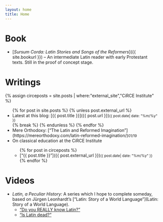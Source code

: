 ```yaml
---
layout: home
title: Home
---
```


# Book
- [*Sursum Corda: Latin Stories and Songs of the Reformers*]({{ site.bookurl }}) – An intermediate Latin reader with early Protestant texts. Still in the proof of concept stage.

# Writings
{% assign circeposts = site.posts | where:"external_site","CiRCE Institute" %}
<ul>
{% for post in site.posts %}
{% unless post.external_url %}
<li>Latest at this blog: [{{ post.title }}]({{ post.url }})<small class="post-date">{{ post.date| date: "%m/%y" }}</small></li>
{% break %}
{% endunless %}
{% endfor %}
<li>Mere Orthodoxy: [“The Latin and Reformed Imagination”](https://mereorthodoxy.com/latin-reformed-imagination/)<small class="post-date">01/19</small></li>
<li>On classical education at the CiRCE Institute</li>
	<ul>
	{% for post in circeposts %}
    <li>[“{{ post.title }}”]({{ post.external_url }})<small class="post-date">{{ post.date| date: "%m/%y" }}</small></li>
	{% endfor %}
	</ul>
</ul>

# Videos
* *Latin, a Peculiar History:* A series which I hope to complete someday, based on Jürgen Leonhardt’s [“Latin: Story of a World Language”](Latin: Story of a World Language).
    - [“Do you REALLY know Latin?”](https://www.youtube.com/watch?v=AT0U5BJ19aM&list=PLqvZZdoCdlTu63N-cVAPR7WfEbkB6EEoE)
    - [“Is Latin dead?”](https://www.youtube.com/watch?v=JdFAFfYdkoQ&list=PLqvZZdoCdlTu63N-cVAPR7WfEbkB6EEoE)